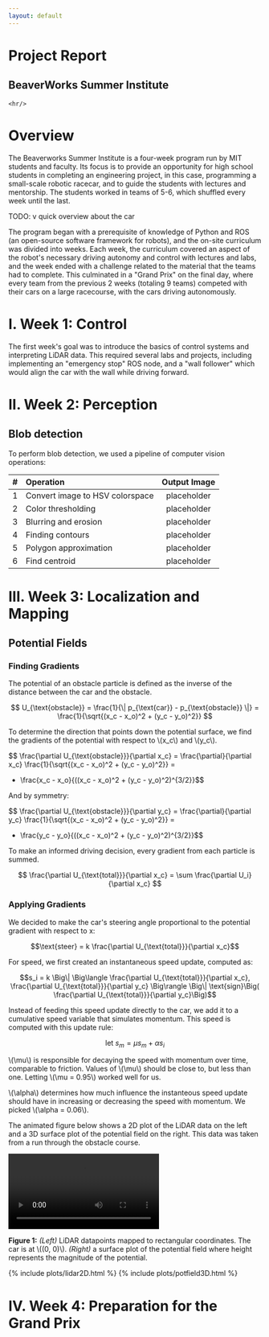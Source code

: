 ```yaml
---
layout: default
---
```


<div class="centered-text">
    <h1 class="title-huge">
        Project Report
    </h1>
    <h2 class="title-large">
        BeaverWorks Summer Institute
    </h2>

    <hr/>
</div>

<div style="margin-top: 30px" class="wrapper" markdown="1">

# Overview

The Beaverworks Summer Institute is a four-week program run by MIT students and faculty. Its focus is to provide an opportunity for high school students in completing an engineering project, in this case, programming a small-scale robotic racecar, and to guide the students with lectures and mentorship. The students worked in teams of 5-6, which shuffled every week until the last.

TODO: v quick overview about the car

The program began with a prerequisite of knowledge of Python and ROS (an open-source software framework for robots), and the on-site curriculum was divided into weeks. Each week, the curriculum covered an aspect of the robot's necessary driving autonomy and control with lectures and labs, and the week ended with a challenge related to the material that the teams had to complete. This culminated in a "Grand Prix" on the final day, where every team from the previous 2 weeks (totaling 9 teams) competed with their cars on a large racecourse, with the cars driving autonomously.


# I. **Week 1:** Control

The first week's goal was to introduce the basics of control systems and interpreting LiDAR data. This required several labs and projects, including implementing an "emergency stop" ROS node, and a "wall follower" which would align the car with the wall while driving forward.

# II. **Week 2:** Perception

## Blob detection

To perform blob detection, we used a pipeline of computer vision
operations:

|#| Operation | Output Image |
|-|:--|:--:|
|1|Convert image to HSV colorspace|placeholder|
|2|Color thresholding|placeholder|
|3|Blurring and erosion|placeholder|
|4|Finding contours|placeholder|
|5|Polygon approximation|placeholder|
|6|Find centroid|placeholder|

# III. **Week 3:** Localization and Mapping

## Potential Fields

### **Finding Gradients**

The potential of an obstacle particle is defined as the inverse of
the distance between the car and the obstacle.

$$ U_{\text{obstacle}} = \frac{1}{\| p_{\text{car}} - p_{\text{obstacle}} \|}
= \frac{1}{\sqrt{(x_c - x_o)^2 + (y_c - y_o)^2}} $$

To determine the direction that points down the potential surface, we
find the gradients of the potential with respect to \\(x_c\\) and \\(y_c\\).

$$ \frac{\partial U_{\text{obstacle}}}{\partial x_c} =
\frac{\partial}{\partial x_c} \frac{1}{\sqrt{(x_c - x_o)^2 + (y_c - y_o)^2}} =
- \frac{x_c - x_o}{((x_c - x_o)^2 + (y_c - y_o)^2)^{3/2}}$$

And by symmetry:

$$ \frac{\partial U_{\text{obstacle}}}{\partial y_c} =
\frac{\partial}{\partial y_c} \frac{1}{\sqrt{(x_c - x_o)^2 + (y_c - y_o)^2}} =
- \frac{y_c - y_o}{((x_c - x_o)^2 + (y_c - y_o)^2)^{3/2}}$$

To make an informed driving decision, every gradient from each particle
is summed.

$$ \frac{\partial U_{\text{total}}}{\partial x_c} =
\sum \frac{\partial U_i}{\partial x_c} $$

### **Applying Gradients**

We decided to make the car's steering angle proportional to the potential gradient
with respect to x:

$$\text{steer} = k \frac{\partial U_{\text{total}}}{\partial x_c}$$

For speed, we first created an instantaneous speed update, computed as:

$$s_i = k \Big\| \Big\langle \frac{\partial U_{\text{total}}}{\partial x_c},
\frac{\partial U_{\text{total}}}{\partial y_c} \Big\rangle \Big\|
\text{sign}\Big( \frac{\partial U_{\text{total}}}{\partial y_c}\Big)$$

Instead of feeding this speed update directly to the car, we add it to
a cumulative speed variable that simulates momentum. This speed
is computed with this update rule:

$$\text{let } s_m = \mu s_m + \alpha s_i$$

\\(\mu\\) is responsible for decaying the speed with momentum over time,
comparable to friction. Values of \\(\mu\\) should be close to, but less than
one. Letting \\(\mu = 0.95\\) worked well for us.

\\(\alpha\\) determines how much influence the instanteous speed update should have
in increasing or decreasing the speed with momentum. We picked \\(\alpha = 0.06\\).

The animated figure below shows a 2D plot of the LiDAR data on the left and a
3D surface plot of the potential field on the right. This data was taken from a
run through the obstacle course.

<video controls>
    <source src="http://bwsi-report-media.s3.amazonaws.com/3d_pf_viz.mp4" type="video/mp4">
    Your browser doesn't support HTML5 video.
</video>

**Figure 1:** _(Left)_ LiDAR datapoints mapped to rectangular coordinates.
The car is at \\((0, 0)\\). _(Right)_ a surface plot of the potential field
where height represents the magnitude of the potential.

{% include plots/lidar2D.html %}
{% include plots/potfield3D.html %}

<script>


</script>

</div>


# IV. **Week 4:** Preparation for the Grand Prix

